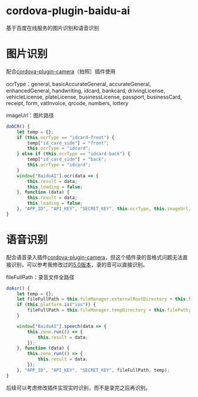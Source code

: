 # cordova-plugin-baidu-ai

基于百度在线服务的图片识别和语音识别





# 图片识别

配合[cordova-plugin-camera](https://github.com/apache/cordova-plugin-camera)（拍照）插件使用

ocrType：general, basicAccurateGeneral, accurateGeneral, enhancedGeneral, handwriting, idcard, bankcard, drivingLicense, vehicleLicense, plateLicense, businessLicense, passport, businessCard, receipt, form, vatInvoice, qrcode, numbers, lottery

imageUrl：图片路径

```typescript
doOCR() {
    let temp = {};
    if (this.ocrType == "idcard—front") {
        temp["id_card_side"] = "front";
        this.ocrType = "idcard";
    } else if (this.ocrType == "idcard-back") {
        temp["id_card_side"] = "back";
        this.ocrType = "idcard";
    }
    window["BaiduAI"].ocr(data => {
        this.result = data;
        this.loading = false;
    }, function (data) {
        this.result = data;
        this.loading = false;
    }, "APP_ID", "API_KEY", "SECRET_KEY", this.ocrType, this.imageUrl, temp);
}
```





# 语音识别

配合语音录入插件[cordova-plugin-camera](https://github.com/apache/cordova-plugin-camera)，但这个插件录的音格式问题无法直接识别，可以参考我修改过的[5.0版本](https://github.com/zhangrp/cordova-plugin-media/tree/5.0.x)，录的音可以直接识别。



fileFullPath：录音文件全路径

```typescript
doAsr() {
    let temp = {};
    let fileFullPath = this.fileManager.externalRootDirectory + this.filePath;
    if (this.platform.is("ios")) {
        fileFullPath = this.fileManager.tempDirectory + this.filePath;
    }

    window["BaiduAI"].speech(data => {
        this.zone.run(() => {
            this.result = data;
        });
    }, function (data) {
        this.zone.run(() => {
            this.result = data;
        });
    }, "APP_ID", "API_KEY", "SECRET_KEY", fileFullPath, temp);
}
```



后续可以考虑修改插件实现实时识别，而不是录完之后再识别。

